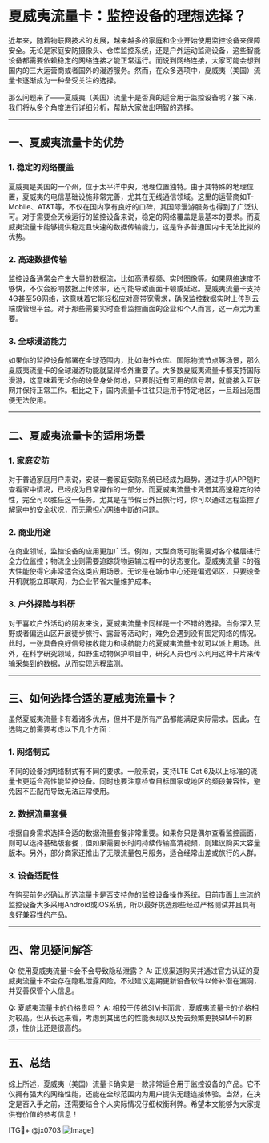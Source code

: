 # 夏威夷流量卡：监控设备的理想选择？

近年来，随着物联网技术的发展，越来越多的家庭和企业开始使用监控设备来保障安全。无论是家庭安防摄像头、仓库监控系统，还是户外运动监测设备，这些智能设备都需要依赖稳定的网络连接才能正常运行。而说到网络连接，大家可能会想到国内的三大运营商或者国外的漫游服务。然而，在众多选项中，夏威夷（美国）流量卡逐渐成为一种备受关注的选择。

那么问题来了——夏威夷（美国）流量卡是否真的适合用于监控设备呢？接下来，我们将从多个角度进行详细分析，帮助大家做出明智的选择。

---

## 一、夏威夷流量卡的优势

### 1. 稳定的网络覆盖
夏威夷是美国的一个州，位于太平洋中央，地理位置独特。由于其特殊的地理位置，夏威夷的电信基础设施非常完善，尤其在无线通信领域。这里的运营商如T-Mobile、AT&T等，不仅在国内享有良好的口碑，其国际漫游服务也得到了广泛认可。对于需要全天候运行的监控设备来说，稳定的网络覆盖是最基本的要求。而夏威夷流量卡能够提供稳定且快速的数据传输能力，这是许多普通国内卡无法比拟的优势。

### 2. 高速数据传输
监控设备通常会产生大量的数据流，比如高清视频、实时图像等。如果网络速度不够快，不仅会影响数据上传效率，还可能导致画面卡顿或延迟。夏威夷流量卡支持4G甚至5G网络，这意味着它能轻松应对高带宽需求，确保监控数据实时上传到云端或管理平台。对于那些需要实时查看监控画面的企业和个人而言，这一点尤为重要。

### 3. 全球漫游能力
如果你的监控设备部署在全球范围内，比如海外仓库、国际物流节点等场景，那么夏威夷流量卡的全球漫游功能就显得格外重要了。大多数夏威夷流量卡都支持国际漫游，这意味着无论你的设备身处何地，只要附近有可用的信号塔，就能接入互联网并保持正常工作。相比之下，国内流量卡往往只适用于特定地区，一旦超出范围便无法使用。

---

## 二、夏威夷流量卡的适用场景

### 1. 家庭安防
对于普通家庭用户来说，安装一套家庭安防系统已经成为趋势。通过手机APP随时查看家中情况，已经成为日常操作的一部分。而夏威夷流量卡凭借其高速稳定的特性，完全可以胜任这一任务。尤其是在节假日外出旅行时，你可以通过远程监控了解家中的安全状况，而无需担心网络中断的问题。

### 2. 商业用途
在商业领域，监控设备的应用更加广泛。例如，大型商场可能需要对各个楼层进行全方位监控；物流企业则需要追踪货物运输过程中的状态变化。夏威夷流量卡的强大性能使得它非常适合这类应用场景。无论是在城市中心还是偏远郊区，只要设备开机就能立即联网，为企业节省大量维护成本。

### 3. 户外探险与科研
对于喜欢户外活动的朋友来说，夏威夷流量卡同样是一个不错的选择。当你深入荒野或者偏远山区开展徒步旅行、露营等活动时，难免会遇到没有固定网络的情况。此时，一张具备良好信号接收能力和续航能力的夏威夷流量卡就可以派上用场。此外，在科学研究领域，如野生动物保护项目中，研究人员也可以利用这种卡片来传输采集到的数据，从而实现远程监测。

---

## 三、如何选择合适的夏威夷流量卡？

虽然夏威夷流量卡有着诸多优点，但并不是所有产品都能满足实际需求。因此，在选购之前需要考虑以下几个方面：

### 1. 网络制式
不同的设备对网络制式有不同的要求。一般来说，支持LTE Cat 6及以上标准的流量卡更适合高性能监控设备。同时也要注意检查目标国家或地区的频段兼容性，避免因不匹配而导致无法正常使用。

### 2. 数据流量套餐
根据自身需求选择合适的数据流量套餐非常重要。如果你只是偶尔查看监控画面，则可以选择基础版套餐；但如果需要长时间持续传输高清视频，则建议购买大容量版本。另外，部分商家还推出了无限流量包月服务，适合经常出差或旅行的人群。

### 3. 设备适配性
在购买前务必确认所选流量卡是否支持你的监控设备操作系统。目前市面上主流的监控设备大多采用Android或iOS系统，所以最好挑选那些经过严格测试并且具有良好兼容性的产品。

---

## 四、常见疑问解答

Q: 使用夏威夷流量卡会不会导致隐私泄露？
A: 正规渠道购买并通过官方认证的夏威夷流量卡不会存在隐私泄露风险。不过建议定期更新设备软件以修补潜在漏洞，并妥善保管个人信息。

Q: 夏威夷流量卡的价格贵吗？
A: 相较于传统SIM卡而言，夏威夷流量卡的价格相对较高。但从长远来看，考虑到其出色的性能表现以及免去频繁更换SIM卡的麻烦，性价比还是很高的。

---

## 五、总结

综上所述，夏威夷（美国）流量卡确实是一款非常适合用于监控设备的产品。它不仅拥有强大的网络性能，还能在全球范围内为用户提供无缝连接体验。当然，在决定是否入手之前，还需要结合个人实际情况仔细权衡利弊。希望本文能够为大家提供有价值的参考信息！

[TG💪+ @jx0703 ![Image](https://github.com/user-attachments/assets/dbca1d08-cadb-493c-b0ec-ad6f7a83f270)]